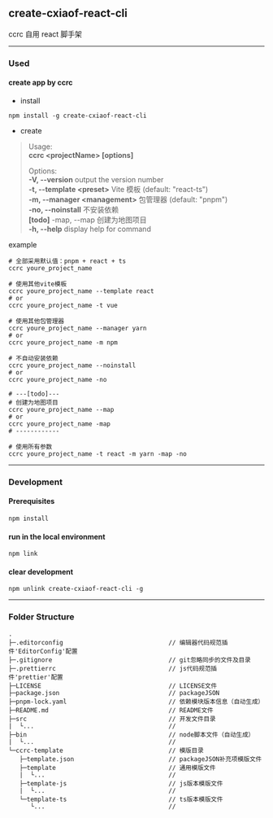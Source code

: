 ## create-cxiaof-react-cli

ccrc 自用 react 脚手架

---

### Used

#### create app by ccrc

- install

```shell
npm install -g create-cxiaof-react-cli
```

- create

> Usage:  
> **ccrc \<projectName> [options]**
>
> Options:  
> **-V, --version** output the version number  
> **-t, --template \<preset>** Vite 模板 (default: "react-ts")  
> **-m, --manager \<management>** 包管理器 (default: "pnpm")  
> **-no, --noinstall** 不安装依赖  
> **[todo]** -map, --map 创建为地图项目  
> **-h, --help** display help for command

example

```shell
# 全部采用默认值：pnpm + react + ts
ccrc youre_project_name

# 使用其他vite模板
ccrc youre_project_name --template react
# or
ccrc youre_project_name -t vue

# 使用其他包管理器
ccrc youre_project_name --manager yarn
# or
ccrc youre_project_name -m npm

# 不自动安装依赖
ccrc youre_project_name --noinstall
# or
ccrc youre_project_name -no

# ---[todo]---
# 创建为地图项目
ccrc youre_project_name --map
# or
ccrc youre_project_name -map
# ------------

# 使用所有参数
ccrc youre_project_name -t react -m yarn -map -no
```

---

### Development

#### Prerequisites

```shell
npm install
```

#### run in the local environment

```shell
npm link
```

#### clear development

```shell
npm unlink create-cxiaof-react-cli -g
```

---

### Folder Structure

```
.
├─.editorconfig                             // 编辑器代码规范插件'EditorConfig'配置
├─.gitignore                                // git忽略同步的文件及目录
├─.prettierrc                               // js代码规范插件'prettier'配置
├─LICENSE                                   // LICENSE文件
├─package.json                              // packageJSON
├─pnpm-lock.yaml                            // 依赖模块版本信息（自动生成）
├─README.md                                 // README文件
├─src                                       // 开发文件目录
|  └...                                     //
├─bin                                       // node脚本文件（自动生成）
|  └...                                     //
└─ccrc-template                             // 模版目录
   ├─template.json                          // packageJSON补充项模版文件
   ├─template                               // 通用模版文件
   |  └...                                  //
   ├─template-js                            // js版本模版文件
   |  └...                                  //
   └─template-ts                            // ts版本模版文件
      └...                                  //
```
